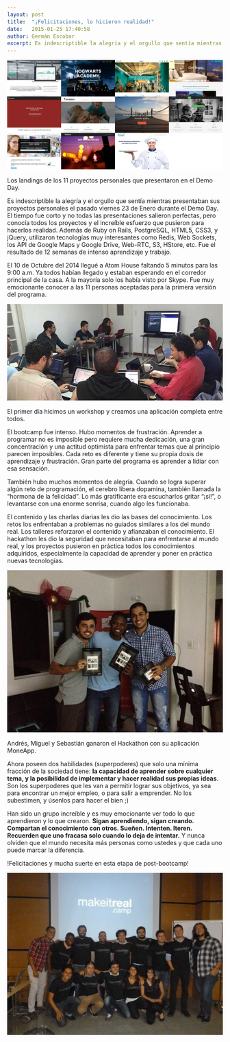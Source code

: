```yaml
---
layout: post
title:  "¡Felicitaciones, lo hicieron realidad!"
date:   2015-01-25 17:40:58
author: Germán Escobar
excerpt: Es indescriptible la alegría y el orgullo que sentía mientras presentaban sus proyectos personales el pasado viernes 23 de Enero durante el Demo Day. El tiempo fue corto y no todas las presentaciones salieron perfectas, pero conocía todos los proyectos y el increíble esfuerzo que pusieron para hacerlos realidad.
---
```


<img src="/images/screenshots.jpg" alt="Screenshots" class="photo">

<p class="photo-description">Los landings de los 11 proyectos personales que presentaron en el Demo Day.</p>

Es indescriptible la alegría y el orgullo que sentía mientras presentaban sus proyectos personales el pasado viernes 23 de Enero durante el Demo Day. El tiempo fue corto y no todas las presentaciones salieron perfectas, pero conocía todos los proyectos y el increíble esfuerzo que pusieron para hacerlos realidad. Además de Ruby on Rails, PostgreSQL, HTML5, CSS3, y jQuery, utilizaron tecnologías muy interesantes como Redis, Web Sockets, los API de Google Maps y Google Drive, Web-RTC, S3, HStore, etc. Fue el resultado de 12 semanas de intenso aprendizaje y trabajo.

El 10 de Octubre del 2014 llegué a Atom House faltando 5 minutos para las 9:00 a.m. Ya todos habían llegado y estaban esperando en el corredor principal de la casa. A la mayoría solo los había visto por Skype. Fue muy emocionante conocer a las 11 personas aceptadas para la primera versión del programa.

<img src="/images/workshop-first-day.jpg" alt="First Workshop" class="photo">

<p class="photo-description">El primer día hicimos un workshop y creamos una aplicación completa entre todos.</p>

El bootcamp fue intenso. Hubo momentos de frustración. Aprender a programar no es imposible pero requiere mucha dedicación, una gran concentración y una actitud optimista para enfrentar temas que al principio parecen imposibles. Cada reto es diferente y tiene su propia dosis de aprendizaje y frustración. Gran parte del programa es aprender a lidiar con esa sensación.

También hubo muchos momentos de alegría. Cuando se logra superar algún reto de programación, el cerebro libera dopamina, también llamada la “hormona de la felicidad”. Lo más gratificante era escucharlos gritar “¡sí!”, o levantarse con una enorme sonrisa, cuando algo les funcionaba.

El contenido y las charlas diarias les dio las bases del conocimiento. Los retos los enfrentaban a problemas no guiados similares a los del mundo real. Los talleres reforzaron el contenido y afianzaban el conocimiento. El hackathon les dio la seguridad que necesitaban para enfrentarse al mundo real, y los proyectos pusieron en práctica todos los conocimientos adquiridos, especialmente la capacidad de aprender y poner en práctica nuevas tecnologías.

<img src="/images/first-hackathon.jpg" alt="First Hackathon" class="photo">

<p class="photo-description">Andrés, Miguel y Sebastián ganaron el Hackathon con su aplicación MoneApp.</p>

Ahora poseen dos habilidades (superpoderes) que solo una mínima fracción de la sociedad tiene: **la capacidad de aprender sobre cualquier tema, y la posibilidad de implementar y hacer realidad sus propias ideas**. Son los superpoderes que les van a permitir lograr sus objetivos, ya sea para encontrar un mejor empleo, o para salir a emprender. No los subestimen, y úsenlos para hacer el bien ;)

Han sido un grupo increíble y es muy emocionante ver todo lo que aprendieron y lo que crearon. **Sigan aprendiendo, sigan creando. Compartan el conocimiento con otros. Sueñen. Intenten. Iteren. Recuerden que uno fracasa solo cuando lo deja de intentar.** Y nunca olviden que el mundo necesita más personas como ustedes y que cada uno puede marcar la diferencia. 

!Felicitaciones y mucha suerte en esta etapa de post-bootcamp!

![We'll miss you](/images/first-group.jpg)